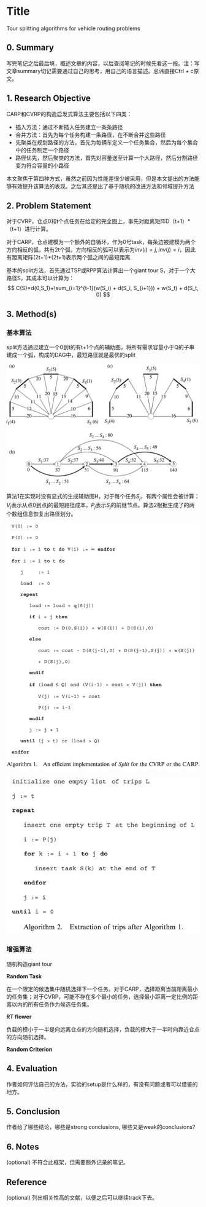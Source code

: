 <!--
 * @Author: your name
 * @Date: 2020-11-23 15:21:26
 * @LastEditTime: 2020-11-24 20:58:06
 * @LastEditors: Please set LastEditors
 * @Description: In User Settings Edit
 * @FilePath: /note_md/papers/2009-prim-split.md
-->
# Title

Tour splitting algorithms for vehicle routing problems

## 0. Summary

写完笔记之后最后填，概述文章的内容，以后查阅笔记的时候先看这一段。注：写文章summary切记需要通过自己的思考，用自己的语言描述。忌讳直接Ctrl + c原文。



## 1. Research Objective

CARP和CVRP的构造启发式算法主要包括以下四类：
- 插入方法：通过不断插入任务建立一条条路径
- 合并方法：首先为每个任务构建一条路径，在不断合并这些路径
- 先聚类在规划路径的方法，首先为每辆车定义一个任务集合，然后为每个集合中的任务制定一个路径
- 路径优先，然后聚类的方法，首先对容量送至计算一个大路径，然后分割路径变为符合容量的小路径


本文聚焦于第四种方式，虽然之前因为性能差很少被采用，但是本文提出的方法能够有效提升该算法的表现。之后其还提出了基于随机的改进方法和邻域提升方法


## 2. Problem Statement

对于CVRP，仓点0和t个点任务在给定的完全图上，事先对距离矩阵D（t+1）*（t+1）进行计算。

对于CARP，仓点建模为一个额外的自循环，作为0号task，每条边被建模为两个方向相反的弧，共有2t个弧，方向相反的弧可以表示为$inv(i)=j,inv(j)=i$，因此有距离矩阵(2t+1)*(2t+1)表示两个弧之间的最短距离.

基本的split方法，首先通过TSP或RPP算法计算出一个giant tour S，对于一个大路径S，其成本可以计算为：
$$
C(S)=d(0,S_1)+\sum_{i=1}^{t-1}(w(S_i) + d(S_i, S_{i+1})) + w(S_t) + d(S_t, 0)
$$



## 3. Method(s)

### 基本算法

split方法通过建立一个0到t的有t+1个点的辅助图，将所有需求容量小于Q的子串建成一个弧，构成的DAG中，最短路径就是最优的split

![](../pictures/papers/2009-IJPR-prim-split/1.png)

算法1在实现时没有显式的生成辅助图H，对于每个任务$S_j$，有两个属性会被计算：$V_j$表示从点0到点j的最短路径成本，$P_j$表示$S_j$的前继节点。算法2根据生成了的两个数组信息恢复出路径划分。

![](../pictures/papers/2009-IJPR-prim-split/2.png)

![](../pictures/papers/2009-IJPR-prim-split/3.png)

### 增强算法

随机构造giant tour

**Random Task**

在一个限定的候选集中随机选择下一个任务。对于CARP，选择距离当前距离最小的任务集；对于CVRP，可能不存在多个最小的任务，选择最小距离一定比例的距离以内的所有任务作为候选任务集。

**RT flower**

负载的模小于一半是向远离仓点的方向随机选择，负载的模大于一半时向靠近仓点的方向随机选择。

**Random Criterion**



## 4. Evaluation

作者如何评估自己的方法，实验的setup是什么样的，有没有问题或者可以借鉴的地方。



## 5. Conclusion

作者给了哪些结论，哪些是strong conclusions, 哪些又是weak的conclusions?



## 6. Notes

(optional) 不符合此框架，但需要额外记录的笔记。



## Reference

(optional) 列出相关性高的文献，以便之后可以继续track下去。
